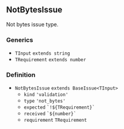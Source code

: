 NotBytesIssue
-------------

Not bytes issue type.

### Generics

*   `TInput` `extends string`
*   `TRequirement` `extends number`

### Definition

*   `NotBytesIssue` `extends BaseIssue<TInput>`
    *   `kind` `'validation'`
    *   `type` `'not_bytes'`
    *   `expected` `` `!${TRequirement}` ``
    *   `received` `` `${number}` ``
    *   `requirement` `TRequirement`